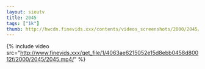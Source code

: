 ```yaml
--- 
layout: sieutv
title: 2045
tags: ["1k"]
thumb: http://hwcdn.finevids.xxx/contents/videos_screenshots/2000/2045/preview.mp4.jpg
---
```

{% include video src="http://www.finevids.xxx/get_file/1/4063ae6215052e15d8ebb0458d80012f/2000/2045/2045.mp4/" %} 
